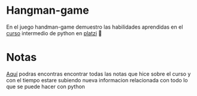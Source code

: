 # Hangman-game

En el juego handman-game demuestro  las habilidades aprendidas en el [curso](https://platzi.com/clases/python-intermedio/) intermedio de python en [platzi](https://platzi.com/) 💚

# Notas 

[Aquí](https://www.notion.so/datacademy/Python-83a3cd26fae34d6ca542f12cb6d80a96) podras encontras encontrar todas las notas que hice sobre el curso y con el tiempo estare subiendo nueva informacion relacionada con  todo lo que se puede hacer con python 

